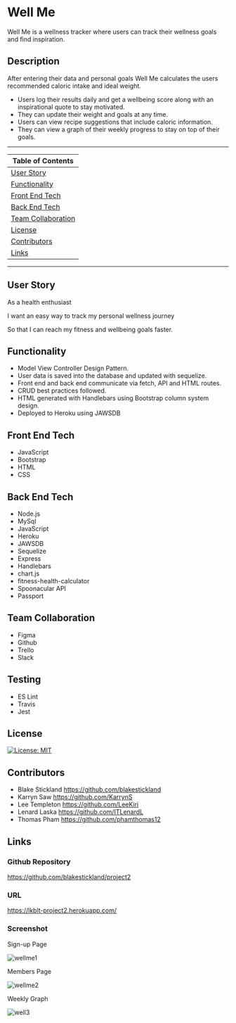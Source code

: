 # Well Me
Well Me is a wellness tracker where users can track their wellness goals and find inspiration.

 ## Description 
  After entering their data and personal goals Well Me calculates the users recommended caloric intake and ideal weight. 
  * Users log their results daily and get a wellbeing score along with an inspirational quote to stay motivated. 
  * They can update their weight and goals at any time. 
  * Users can view recipe suggestions that include caloric information.
  * They can view a graph of their weekly progress to stay on top of their goals. 

---
| Table of Contents |
|---|
| [User Story](#UserStory) |
| [Functionality](#Functionality) |
| [Front End Tech](#FrontEndTech) |
| [Back End Tech](#BackEndTech) |
| [Team Collaboration](#TeamCollaboration) |
| [License](#License) |
| [Contributors](#Contributors) |
| [Links](#Links) |
---
## User Story
As a health enthusiast 

I want an easy way to track my personal wellness journey

So that I can reach my fitness and wellbeing goals faster.

## Functionality 
* Model View Controller Design Pattern.
* User data is saved into the database and updated with sequelize.
* Front end and back end communicate via fetch, API and HTML routes.
* CRUD best practices followed.
* HTML generated with Handlebars using Bootstrap column system design.
* Deployed to Heroku using JAWSDB 
 

## Front End Tech
* JavaScript
* Bootstrap
* HTML
* CSS

## Back End Tech
* Node.js 
* MySql
* JavaScript 
* Heroku
* JAWSDB
* Sequelize
* Express
* Handlebars
* chart.js
* fitness-health-calculator
* Spoonacular API
* Passport

## Team Collaboration
* Figma
* Github
* Trello
* Slack

## Testing
* ES Lint
* Travis
* Jest

## License 

[![License: MIT](https://img.shields.io/badge/License-MIT-yellow.svg)](https://opensource.org/licenses/MIT)


## Contributors
* Blake Stickland https://github.com/blakestickland
* Karryn Saw https://github.com/KarrynS
* Lee Templeton https://github.com/LeeKiri
* Lenard Laska https://github.com/ITLenardL
* Thomas Pham https://github.com/phamthomas12


## Links
### Github Repository
https://github.com/blakestickland/project2

### URL
https://lkblt-project2.herokuapp.com/

### Screenshot

Sign-up Page

![wellme1](https://user-images.githubusercontent.com/73642462/110450524-62fe5c80-8117-11eb-86db-562893e427b4.PNG)

Members Page

![wellme2](https://user-images.githubusercontent.com/73642462/110450514-609c0280-8117-11eb-8945-cce9c5b2e953.PNG)

Weekly Graph

![well3](https://user-images.githubusercontent.com/73642462/110739776-f2298280-8285-11eb-8c15-a42dc3d711b0.PNG)








